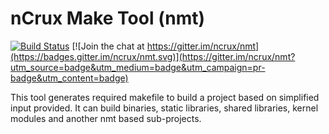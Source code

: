 # nCrux Make Tool (nmt)

[![Build Status](https://api.travis-ci.org/ncrux/nmt.svg?branch=master)](https://travis-ci.org/ncrux/nmt) [![Join the chat at https://gitter.im/ncrux/nmt](https://badges.gitter.im/ncrux/nmt.svg)](https://gitter.im/ncrux/nmt?utm_source=badge&utm_medium=badge&utm_campaign=pr-badge&utm_content=badge)

This tool generates required makefile to build a project based on simplified input provided. It can build binaries, static libraries, shared libraries, kernel modules and another nmt based sub-projects.


